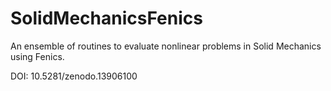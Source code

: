 # SolidMechanicsFenics
An ensemble of routines to evaluate nonlinear problems in Solid Mechanics using Fenics.

DOI: 10.5281/zenodo.13906100
